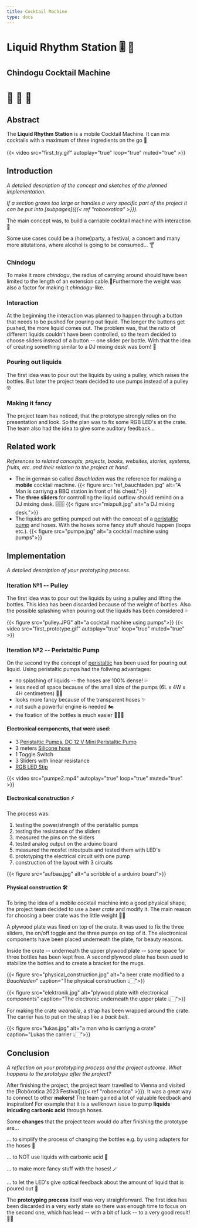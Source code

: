 ```yaml
---
title: Cocktail Machine
type: docs
---
```


# Liquid Rhythm Station 🎚 🎵
## Chindogu Cocktail Machine
# 🍹 🍋 🌴 

## Abstract

The __Liquid Rhythm Station__ is a mobile Cocktail Machine. It can mix cocktails with a maximum of three ingredients on the go 💨<br>  
{{< video src="first_try.gif" autoplay="true" loop="true" muted="true" >}}

## Introduction

*A detailed description of the concept and sketches of the planned implementation.*

*If a section grows too large or handles a very specific part of the project it can be put into [subpages]({{< ref "roboexotica" >}}).*

The main concept was, to build a carriable cocktail machine with interaction🍹 

Some use cases could be a (home)party, a festival, a concert and many more situtations, where alcohol is going to be consumed... 🍸

### Chindogu
To make it more *chindogu*, the radius of carrying around should have been limited to the length of an extension cable.🔌Furthermore the weight was also a factor for making it *chindogu*-like.

### Interaction
At the beginning the interaction was planned to happen through a button that needs to be pushed for pouring out liquid. The longer the buttons get pushed, the more liquid comes out. The problem was, that the ratio of different liquids couldn't have been controlled, so the team decided to choose sliders instead of a button -- one slider per bottle. With that the idea of creating something similar to a DJ mixing desk was born! 🪩

### Pouring out liquids
The first idea was to pour out the liquids by using a pulley, which raises the bottles.
But later the project team decided to use pumps instead of a pulley 🤓

### Making it fancy
The project team has noticed, that the prototype strongly relies on the presentation and look. So the plan was to fix some RGB LED's at the crate. The team also had the idea to give some auditory feedback... 


## Related work 

*References to related concepts, projects, books, websites, stories, systems, fruits, etc. and their relation to the project at hand.*

- The in german so called *Bauchladen* was the reference for making a __mobile__ cocktail machine.
{{< figure src="ref_bauchladen.jpg" alt="A Man is carriyng a BBQ station in front of his chest.">}}
- The __three sliders__ for controlling the liquid outflow should remind on a DJ mixing desk. 🎚🎚🎚
{{< figure src="mixpult.jpg" alt="a DJ mixing desk.">}}
- The liquids are getting pumped out with the concept of a [peristaltic pump](https://www.albinpump.com/de-at/news/how-peristaltic-pumps-work) and hoses. With the hoses some fancy stuff should happen (loops etc.).
{{< figure src="pumpe.jpg" alt="a cocktail machine using pumps">}}


## Implementation 

*A detailed description of your prototyping process.*

### Iteration №1 -- Pulley

The first idea was to pour out the liquids by using a pulley and lifting the bottles.
This idea has been discarded because of the weight of bottles. Also the possible splashing when pouring out the liquids has been considered 💦

{{< figure src="pulley.JPG" alt="a cocktail machine using pumps">}}
{{< video src="first_prototype.gif" autoplay="true" loop="true" muted="true" >}}

### Iteration №2 -- Peristaltic Pump

On the second try the concept of [peristaltic](https://www.albinpump.com/de-at/news/how-peristaltic-pumps-work) has been used for pouring out liquid. Using peristaltic pumps had the follwing advantages:
- no splashing of liquids -- the hoses are 100% dense! 💦
- less need of space because of the small size of the pumps (6L x 4W x 4H centimetres) 🤏🏻
- looks more fancy because of the transparent hoses ✨
- not such a powerful engine is needed 🏍
- the fixation of the bottles is much easier 😵‍💫🍾

#### Electronical components, that were used:
- 3 [Peristaltic Pumps, DC 12 V Mini Peristaltic Pump](https://www.amazon.de/dp/B087NSVDFY?ref_=cm_sw_r_apan_dp_BB6S1T8NNNB911D0TY39&language=en-GB&th=1)
- 3 meters [Silicone hose](https://www.amazon.de/Silikonschlauch-Meterware-Industriequalit%C3%A4t-Schlauch-Transparent/dp/B08CQ3JBP7/ref=asc_df_B08CRYGLF4/?tag=googshopde-21&linkCode=df0&hvadid=479990169759&hvpos=&hvnetw=g&hvrand=14415734970619313292&hvpone=&hvptwo=&hvqmt=&hvdev=c&hvdvcmdl=&hvlocint=&hvlocphy=1030894&hvtargid=pla-1031347789108&mcid=d5dd0a2dc1f23213b9314ab19e4c39b7&th=1)
- 1 Toggle Switch
- 3 Sliders with linear resistance
- [RGB LED Stip](https://www.amazon.de/Streifen-Individuell-Adressierbar-DIY-Design-Heimdekoration/dp/B0BTVBTHQ5/ref=sr_1_5?keywords=Ws2812b%2BLed%2BStrip&qid=1701095616&sr=8-5&th=1)

{{< video src="pumpe2.mp4" autoplay="true" loop="true" muted="true" >}}

#### Electronical construction ⚡

The process was:
1. testing the power/strength of the peristaltic pumps
2. testing the resistance of the sliders
3. measured the pins on the sliders
4. tested analog output on the arduino board
5. measured the mosfet in/outputs and tested them with LED's
6. prototyping the electrical circuit with one pump
7. construction of the layout with 3 circuits

{{< figure src="aufbau.jpg" alt="a scribble of a arduino board">}}

#### Physical construction 🛠

To bring the idea of a mobile cocktail machine into a good physical shape, the project team decided to use a *beer crate* and modify it. The main reason for choosing a beer crate was the little weight 💪🏻

A plywood plate was fixed on top of the crate. It was used to fix the three sliders, the on/off toggle and the three pumps on top of it. The electronical components have been placed underneath the plate, for beauty reasons.

Inside the crate -- underneath the upper plywood plate -- some space for three bottles has been kept free. A second plywood plate has been used to stabilize the bottles and to create a bracket for the mugs.

{{< figure src="physical_construction.jpg" alt="a beer crate modified to a *Bauchladen*" caption="The physical construction 👆🏻">}}

{{< figure src="elektronik.jpg" alt="plywood plate with electronical components" caption="The electronic underneath the upper plate 👆🏻">}}

For making the crate *wearable*, a strap has been wrapped around the crate. The carrier has to put on the strap like a *back belt*.

{{< figure src="lukas.jpg" alt="a man who is carriyng a crate" caption="Lukas the carrier 👆🏻">}}

## Conclusion

*A reflection on your prototyping process and the project outcome. What happens to the prototype after the project?*

After finishing the project, the project team travelled to Vienna and visited the [Roböxotica 2023 Festival]({{< ref "roboexotica" >}}). It was a great way to connect to other __makers!__ The team gained a lot of valuable feedback and inspiration! For example that it is a wellknown issue to pump __liquids inlcuding carbonic acid__ through hoses.

Some __changes__ that the project team would do after finishing the prototype are...

... to simplify the process of changing the bottles e.g. by using adapters for the hoses 🍾

... to NOT use liquids with carbonic acid 🫧

... to make more fancy stuff with the hoses! 🪄

... to let the LED's give optical feedback about the amount of liquid that is poured out 🚥


The __prototyping process__ itself was very straighforward. The first idea has been discarded in a very early state so there was enough time to focus on the second one, which has lead -- with a bit of luck -- to a very good result! 🙌🏻